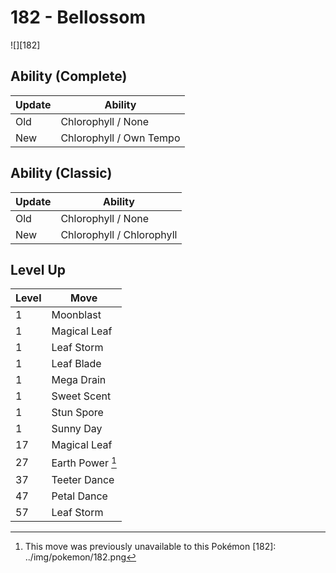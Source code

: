# 182 - Bellossom
![][182]

## Ability (Complete)

Update | Ability
---    | ---
Old    | Chlorophyll / None
New    | Chlorophyll / Own Tempo

## Ability (Classic)

Update | Ability
---    | ---
Old    | Chlorophyll / None
New    | Chlorophyll / Chlorophyll

## Level Up

Level | Move
---   | ---
  1   | Moonblast
  1   | Magical Leaf
  1   | Leaf Storm
  1   | Leaf Blade
  1   | Mega Drain
  1   | Sweet Scent
  1   | Stun Spore
  1   | Sunny Day
 17   | Magical Leaf
 27   | Earth Power [^1]
 37   | Teeter Dance
 47   | Petal Dance
 57   | Leaf Storm

[^1]: This move was previously unavailable to this Pokémon
[182]: ../img/pokemon/182.png
